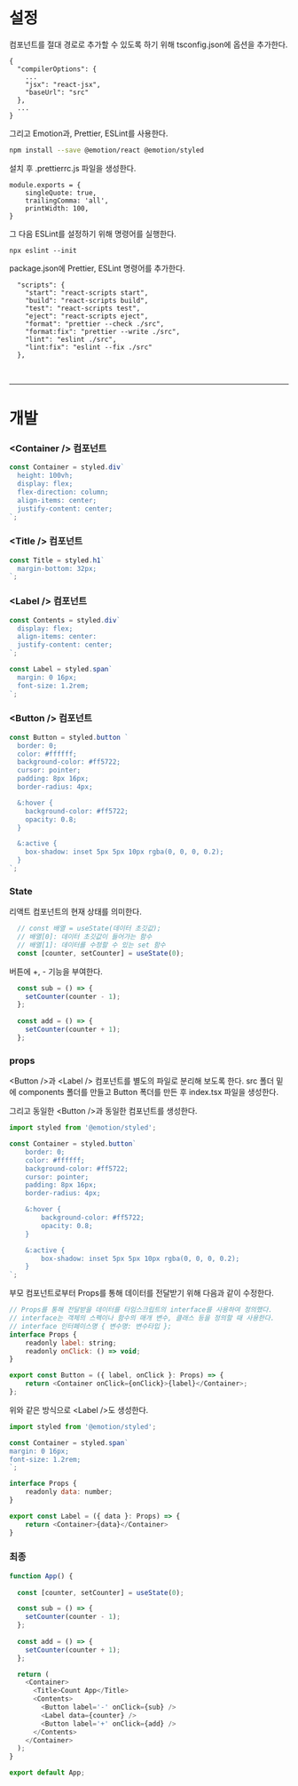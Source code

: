 # 설정
컴포넌트를 절대 경로로 추가할 수 있도록 하기 위해 tsconfig.json에 옵션을 추가한다.
```
{
  "compilerOptions": {
  	...
    "jsx": "react-jsx",
    "baseUrl": "src"
  },
  ...
}
```
그리고 Emotion과, Prettier, ESLint를 사용한다.
```bash
npm install --save @emotion/react @emotion/styled
```

설치 후 .prettierrc.js 파일을 생성한다.
```
module.exports = {
    singleQuote: true,
    trailingComma: 'all',
    printWidth: 100,
}
```
그 다음 ESLint를 설정하기 위해 명령어를 실행한다.
```
npx eslint --init
```

package.json에 Prettier, ESLint 명령어를 추가한다.
```
  "scripts": {
    "start": "react-scripts start",
    "build": "react-scripts build",
    "test": "react-scripts test",
    "eject": "react-scripts eject",
    "format": "prettier --check ./src",
    "format:fix": "prettier --write ./src",
    "lint": "eslint ./src",
    "lint:fix": "eslint --fix ./src"
  },
```

<br/>

---

# 개발
### <Container /\> 컴포넌트
```javascript
const Container = styled.div`
  height: 100vh;
  display: flex;
  flex-direction: column;
  align-items: center;
  justify-content: center;
`;
```

### <Title /\> 컴포넌트
```javascript
const Title = styled.h1`
  margin-bottom: 32px;
`;
```

### <Label /\> 컴포넌트
```javascript
const Contents = styled.div`
  display: flex;
  align-items: center:
  justify-content: center;
`;

const Label = styled.span`
  margin: 0 16px;
  font-size: 1.2rem;
`;
```

### <Button /\> 컴포넌트
```javascript
const Button = styled.button `
  border: 0;
  color: #ffffff;
  background-color: #ff5722;
  cursor: pointer;
  padding: 8px 16px;
  border-radius: 4px;

  &:hover {
    background-color: #ff5722;
    opacity: 0.8;
  }

  &:active {
    box-shadow: inset 5px 5px 10px rgba(0, 0, 0, 0.2); 
  }
`;
```

### State
리액트 컴포넌트의 현재 상태를 의미한다.
```javascript
  // const 배열 = useState(데이터 초깃값);
  // 배열[0]: 데이터 초깃값이 들어가는 함수
  // 배열[1]: 데이터를 수정할 수 있는 set 함수
  const [counter, setCounter] = useState(0);
```

버튼에 +, - 기능을 부여한다.
```javascript
  const sub = () => {
    setCounter(counter - 1);
  };
  
  const add = () => {
    setCounter(counter + 1);
  };
```

### props
<Button /\>과 <Label /\> 컴포넌트를 별도의 파일로 분리해 보도록 한다.
src 폴더 밑에 components 폴더를 만들고 Button 폭더를 만든 후 index.tsx 파일을 생성한다.

그리고 동일한 <Button /\>과 동일한 컴포넌트를 생성한다.
```javascript
import styled from '@emotion/styled';

const Container = styled.button`
    border: 0;
    color: #ffffff;
    background-color: #ff5722;
    cursor: pointer;
    padding: 8px 16px;
    border-radius: 4px;

    &:hover {
        background-color: #ff5722;
        opacity: 0.8;
    }

    &:active {
        box-shadow: inset 5px 5px 10px rgba(0, 0, 0, 0.2); 
    }
`;
```

부모 컴포넌트로부터 Props를 통해 데이터를 전달받기 위해 다음과 같이 수정한다.
```javascript
// Props를 통해 전달받을 데이터를 타임스크립트의 interface를 사용하여 정의했다.
// interface는 객체의 스펙이나 함수의 매개 변수, 클래스 등을 정의할 때 사용한다.
// interface 인터페이스명 { 변수명: 변수타입 };
interface Props {
    readonly label: string;
    readonly onClick: () => void;
}

export const Button = ({ label, onClick }: Props) => {
    return <Container onClick={onClick}>{label}</Container>;
};
```

위와 같은 방식으로 <Label /\>도 생성한다.
```javascript
import styled from '@emotion/styled';

const Container = styled.span`
margin: 0 16px;
font-size: 1.2rem;
`;

interface Props {
    readonly data: number;
}

export const Label = ({ data }: Props) => {
    return <Container>{data}</Container>
}
```

### 최종
```javascript
function App() {
  
  const [counter, setCounter] = useState(0);

  const sub = () => {
    setCounter(counter - 1);
  };
  
  const add = () => {
    setCounter(counter + 1);
  };

  return (
    <Container>
      <Title>Count App</Title>
      <Contents>
        <Button label='-' onClick={sub} />
        <Label data={counter} />
        <Button label='+' onClick={add} />
      </Contents>
    </Container>
  );
}

export default App;
```